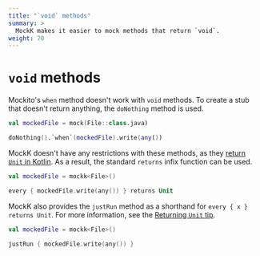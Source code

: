 ```yaml
---
title: "`void` methods"
summary: >
  MockK makes it easier to mock methods that return `void`.
weight: 70
---
```


# `void` methods

Mockito's `when` method doesn't work with `void` methods. To create a stub that doesn't return anything, the `doNothing` method is used.

```kotlin
val mockedFile = mock(File::class.java)

doNothing().`when`(mockedFile).write(any())
```

MockK doesn't have any restrictions with these methods, as they [return `Unit` in Kotlin](https://kotlinlang.org/docs/reference/java-interop.html#methods-returning-void). As a result, the standard `returns` infix function can be used.

```kotlin
val mockedFile = mockk<File>()

every { mockedFile.write(any()) } returns Unit
```

MockK also provides the `justRun` method as a shorthand for `every { x } returns Unit`. For more information, see the [Returning `Unit` tip](../tips/unit.md).

```kotlin
val mockedFile = mockk<File>()

justRun { mockedFile.write(any()) }
```

